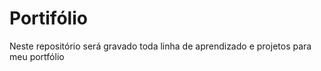 # Portifólio
Neste repositório será gravado toda linha de aprendizado e projetos para meu portfólio
